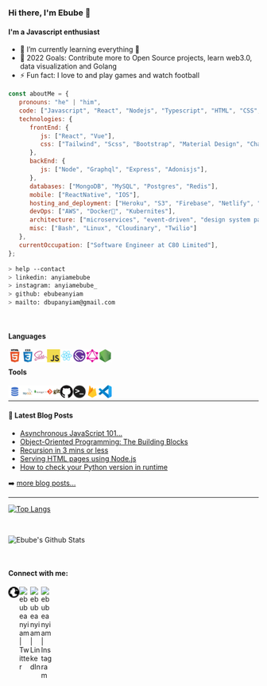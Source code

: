 ### Hi there, I'm Ebube 👋 

#### I'm a Javascript enthusiast

- 🌱 I’m currently learning everything 🤣
- 🥅 2022 Goals: Contribute more to Open Source projects, learn web3.0, data visualization and Golang
- ⚡ Fun fact: I love to and play games and watch football

```javascript
const aboutMe = {
   pronouns: "he" | "him",
   code: ["Javascript", "React", "Nodejs", "Typescript", "HTML", "CSS", "PHP", "Golang", "Python"],
   technologies: {
      frontEnd: {
         js: ["React", "Vue"],
         css: ["Tailwind", "Scss", "Bootstrap", "Material Design", "Chakra"]
      },
      backEnd: {
         js: ["Node", "Graphql", "Express", "Adonisjs"],
      },
      databases: ["MongoDB", "MySQL", "Postgres", "Redis"],
      mobile: ["ReactNative", "IOS"],
      hosting_and_deployment: ["Heroku", "S3", "Firebase", "Netlify", "Vercel", "Github"],
      devOps: ["AWS", "Docker🐳", "Kubernites"],
      architecture: ["microservices", "event-driven", "design system pattern", "single page applications"],
      misc: ["Bash", "Linux", "Cloudinary", "Twilio"]
   },
   currentOccupation: ["Software Engineer at C80 Limited"],
};
```

````bash
> help --contact
> linkedin: anyiamebube
> instagram: anyiamebube_
> github: ebubeanyiam
> mailto: dbupanyiam@gmail.com
````

<br />

#### Languages

<img align="left" alt="HTML5" width="26px" src="https://raw.githubusercontent.com/github/explore/80688e429a7d4ef2fca1e82350fe8e3517d3494d/topics/html/html.png" />
<img align="left" alt="CSS3" width="26px" src="https://raw.githubusercontent.com/github/explore/80688e429a7d4ef2fca1e82350fe8e3517d3494d/topics/css/css.png" />
<img align="left" alt="Sass" width="26px" src="https://raw.githubusercontent.com/github/explore/80688e429a7d4ef2fca1e82350fe8e3517d3494d/topics/sass/sass.png" />
<img align="left" alt="JavaScript" width="26px" src="https://raw.githubusercontent.com/github/explore/80688e429a7d4ef2fca1e82350fe8e3517d3494d/topics/javascript/javascript.png" />
<img align="left" alt="React" width="26px" src="https://raw.githubusercontent.com/github/explore/80688e429a7d4ef2fca1e82350fe8e3517d3494d/topics/react/react.png" />
<img align="left" alt="Gatsby" width="26px" src="https://raw.githubusercontent.com/github/explore/e94815998e4e0713912fed477a1f346ec04c3da2/topics/gatsby/gatsby.png" />
<img align="left" alt="GraphQL" width="26px" src="https://raw.githubusercontent.com/github/explore/80688e429a7d4ef2fca1e82350fe8e3517d3494d/topics/graphql/graphql.png" />
<img align="left" alt="Node.js" width="26px" src="https://raw.githubusercontent.com/github/explore/80688e429a7d4ef2fca1e82350fe8e3517d3494d/topics/nodejs/nodejs.png" />

<br />

 #### Tools

<img align="left" alt="SQL" width="26px" src="https://raw.githubusercontent.com/github/explore/80688e429a7d4ef2fca1e82350fe8e3517d3494d/topics/sql/sql.png" />
<img align="left" alt="MySQL" width="26px" src="https://raw.githubusercontent.com/github/explore/80688e429a7d4ef2fca1e82350fe8e3517d3494d/topics/mysql/mysql.png" />
<img align="left" alt="MongoDB" width="26px" src="https://raw.githubusercontent.com/github/explore/80688e429a7d4ef2fca1e82350fe8e3517d3494d/topics/mongodb/mongodb.png" />
<img align="left" alt="Git" width="26px" src="https://raw.githubusercontent.com/github/explore/80688e429a7d4ef2fca1e82350fe8e3517d3494d/topics/git/git.png" />
<img align="left" alt="GitHub" width="26px" src="https://raw.githubusercontent.com/github/explore/78df643247d429f6cc873026c0622819ad797942/topics/github/github.png" />
<img align="left" alt="Terminal" width="26px" src="https://raw.githubusercontent.com/github/explore/80688e429a7d4ef2fca1e82350fe8e3517d3494d/topics/terminal/terminal.png" />
<img align="left" alt="Firebase" width="26px" src="https://raw.githubusercontent.com/github/explore/80688e429a7d4ef2fca1e82350fe8e3517d3494d/topics/firebase/firebase.png" />
<img align="left" alt="Visual Studio Code" width="26px" src="https://raw.githubusercontent.com/github/explore/80688e429a7d4ef2fca1e82350fe8e3517d3494d/topics/visual-studio-code/visual-studio-code.png" />

<br />

---

#### 📕 Latest Blog Posts

<!-- BLOG-POST-LIST:START -->
- [Asynchronous JavaScript 101...](https://blog.scinuggets.com/asynchronous-javascript-101...-bYPVBNM7Qd9ZybIEs4bn)
- [Object-Oriented Programming: The Building Blocks](https://object-oriented-programming:-a-basic-overview-DXle0eG0j0XS9sRpzVV7)
- [Recursion in 3 mins or less](https://blog.scinuggets.com/recursion-in-3-mins-or-less-8peJr9vpATCEdSEypYgp)
- [Serving HTML pages using Node.js](https://blog.scinuggets.com/serving-html-pages-using-node.js-FHPsKW6Co5S0xhr0MmIn)
- [How to check your Python version in runtime](https://blog.scinuggets.com/how-to-check-your-python-version-in-runtime-xplkjDEg5P3mQvNIj8CN)
<!-- BLOG-POST-LIST:END -->

➡️ [more blog posts...](https://blog.scinuggets.com)

---

[![Top Langs](https://github-readme-stats.vercel.app/api/top-langs/?username=ebubeanyiam&layout=compact)](https://github.com/ebubeanyiam/github-readme-stats) 

<br />

<img alt="Ebube's Github Stats" src="https://github-readme-stats.vercel.app/api?username=ebubeanyiam&show_icons=true" /> &nbsp;

<br />

#### Connect with me:

[<img align="left" alt="ebubeanyiam.github.io" width="22px" src="https://raw.githubusercontent.com/iconic/open-iconic/master/svg/globe.svg" />][website]
[<img align="left" alt="ebubeanyiam | Twitter" width="22px" src="https://cdn.jsdelivr.net/npm/simple-icons@v3/icons/twitter.svg" />][twitter]
[<img align="left" alt="ebubeanyiam | LinkedIn" width="22px" src="https://cdn.jsdelivr.net/npm/simple-icons@v3/icons/linkedin.svg" />][linkedin]
[<img align="left" alt="ebubeanyiam | Instagram" width="22px" src="https://cdn.jsdelivr.net/npm/simple-icons@v3/icons/instagram.svg" />][instagram]

[website]: https://ebubeanyiam.github.io
[twitter]: https://twitter.com/anyiamebube
[instagram]: https://instagram.com/anyiamebube_
[linkedin]: https://linkedin.com/in/anyiamebube

